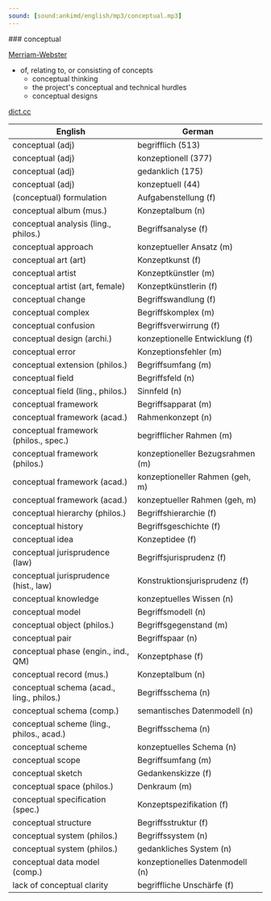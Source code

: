 ```yaml
---
sound: [sound:ankimd/english/mp3/conceptual.mp3]
---
```


\### conceptual

[Merriam-Webster](https://www.merriam-webster.com/dictionary/conceptual)

- of, relating to, or consisting of concepts
    - conceptual thinking
    - the project's conceptual and technical hurdles
    - conceptual designs

[dict.cc](https://www.dict.cc/conceptual)

| English        | German       |
| -------------- | ------------ |
| conceptual (adj) | begrifflich (513) |
| conceptual (adj) | konzeptionell (377) |
| conceptual (adj) | gedanklich (175) |
| conceptual (adj) | konzeptuell (44) |
| (conceptual) formulation | Aufgabenstellung (f) |
| conceptual album (mus.) | Konzeptalbum (n) |
| conceptual analysis (ling., philos.) | Begriffsanalyse (f) |
| conceptual approach | konzeptueller Ansatz (m) |
| conceptual art (art) | Konzeptkunst (f) |
| conceptual artist | Konzeptkünstler (m) |
| conceptual artist (art, female) | Konzeptkünstlerin (f) |
| conceptual change | Begriffswandlung (f) |
| conceptual complex | Begriffskomplex (m) |
| conceptual confusion | Begriffsverwirrung (f) |
| conceptual design (archi.) | konzeptionelle Entwicklung (f) |
| conceptual error | Konzeptionsfehler (m) |
| conceptual extension (philos.) | Begriffsumfang (m) |
| conceptual field | Begriffsfeld (n) |
| conceptual field (ling., philos.) | Sinnfeld (n) |
| conceptual framework | Begriffsapparat (m) |
| conceptual framework (acad.) | Rahmenkonzept (n) |
| conceptual framework (philos., spec.) | begrifflicher Rahmen (m) |
| conceptual framework (philos.) | konzeptioneller Bezugsrahmen (m) |
| conceptual framework (acad.) | konzeptioneller Rahmen (geh, m) |
| conceptual framework (acad.) | konzeptueller Rahmen (geh, m) |
| conceptual hierarchy (philos.) | Begriffshierarchie (f) |
| conceptual history | Begriffsgeschichte (f) |
| conceptual idea | Konzeptidee (f) |
| conceptual jurisprudence (law) | Begriffsjurisprudenz (f) |
| conceptual jurisprudence (hist., law) | Konstruktionsjurisprudenz (f) |
| conceptual knowledge | konzeptuelles Wissen (n) |
| conceptual model | Begriffsmodell (n) |
| conceptual object (philos.) | Begriffsgegenstand (m) |
| conceptual pair | Begriffspaar (n) |
| conceptual phase (engin., ind., QM) | Konzeptphase (f) |
| conceptual record (mus.) | Konzeptalbum (n) |
| conceptual schema (acad., ling., philos.) | Begriffsschema (n) |
| conceptual schema <CS> (comp.) | semantisches Datenmodell <SDM> (n) |
| conceptual scheme (ling., philos., acad.) | Begriffsschema (n) |
| conceptual scheme | konzeptuelles Schema (n) |
| conceptual scope | Begriffsumfang (m) |
| conceptual sketch | Gedankenskizze (f) |
| conceptual space (philos.) | Denkraum (m) |
| conceptual specification (spec.) | Konzeptspezifikation (f) |
| conceptual structure | Begriffsstruktur (f) |
| conceptual system (philos.) | Begriffssystem (n) |
| conceptual system (philos.) | gedankliches System (n) |
| conceptual data model (comp.) | konzeptionelles Datenmodell (n) |
| lack of conceptual clarity | begriffliche Unschärfe (f) |
